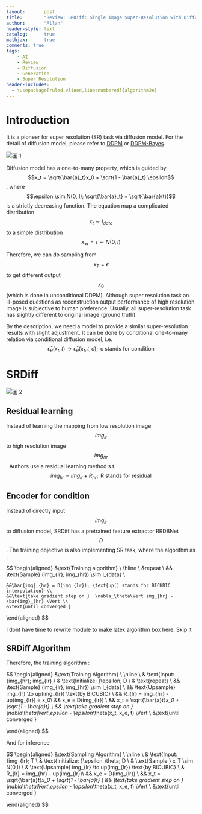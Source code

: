 ```yaml
---
layout:       post
title:        "Review: SRDiff: Single Image Super-Resolution with Diffusion Probabilistic Models"
author:       "Allan"
header-style: text
catalog:      true
mathjax:      true
comments: true
tags:
    - AI
    - Review
    - Diffusion
    - Generation
    - Super Resolution
header-includes:
  - \usepackage[ruled,vlined,linesnumbered]{algorithm2e}
---
```


# Introduction

It is a pioneer for super resolution (SR) task via diffusion model. For the detail of diffusion model, please refer to [DDPM](2022-12-21-Review-DDPM.md) or [DDPM-Bayes](2022-12-21-DDPM-Bayes.md).

![圖 1](https://s2.loli.net/2023/03/29/wavbeC3ZXxPTpFA.png)  

Diffusion model has a one-to-many property, which is guided by $$x_t = \sqrt{\bar{a}_t}x_0  + \sqrt{1 - \bar{a}_t} \epsilon$$, where $$\epsilon \sim N(0, I); \sqrt{\bar{a}_t} = \sqrt{\bar{a}(t)}$$ is a strictly decreasing function. The equation map a complicated distribution $$x_t \sim I_{data}$$ to a simple distribution $$x_{\infty} = \epsilon \sim N(0,I)$$

Therefore, we can do sampling from $$x_T = \epsilon$$ to get different output $$x_0$$ (which is done in unconditional DDPM). Although super resolution task an ill-posed questions as reconstruction output performance of high resolution image is subjective to human preference. Usually, all super-resolution task has slightly different to original image (ground truth).

By the description, we need a model to provide a similar super-resolution results with slight adjustment. It can be done by conditional one-to-many relation via conditional diffusion model, i.e. $$\bar{\epsilon}_\theta(x_t, t) \to \bar{\epsilon}_\theta(x_t, t, c); \text{ c stands for condition}  $$

# SRDiff
![圖 2](https://s2.loli.net/2023/03/29/USCLqYPG2n5xWId.png)  

## Residual learning

Instead of learning the mapping from low resolution image $$img_{lr}$$ to high resolution image $$img_{hr}$$. Authors use a residual learning method s.t. $$img_{hr} = img_{lr} + R_{hr}; \text{ R stands for residual}$$

## Encoder for condition

Instead of directly input $$img_{lr}$$ to diffusion model, SRDiff has a pretrained feature extractor RRDBNet $$D$$ . The training objective is also implementing SR task, where the algorithm as :

$$
\begin{aligned}
    &\text{Training algorithm} \\
    \hline \\
    &repeat \\
    && \text{Sample} (img_{lr}, img_{hr}) \sim I_{data} \\

    &&\bar{img}_{hr} = D(img_{lr}); \text{up() stands for BICUBIC interpolation} \\
    &&\text{take gradient step on }  \nabla_\theta\Vert img_{hr} - \bar{img}_{hr} \Vert \\
    &\text{until converged }
\end{aligned}
$$

I dont have time to rewrite module to make latex algorithm box here. Skip it

## SRDiff Algorithm
Therefore, the training algorithm :

$$
\begin{aligned}
    &\text{Training Algorithm} \\ 
    \hline \\
    & \text{Input: }img_{hr}; img_{lr} \\
    & \text{Initialize: }\epsilon; D \\
    & \text{repeat} \\
        && \text{Sample} (img_{lr}, img_{hr}) \sim I_{data} \\
        && \text{Upsample} img_{lr} \to up(img_{lr}) \text{by BICUBIC} \\
        && R_{lr} = img_{hr} - up(img_{lr}) = x_0\\
        && x_e = D(img_{lr}) \\
        && x_t = \sqrt{\bar{a}_t}x_0  + \sqrt{1 - \bar{a}_t} \\
        && \text{take gradient step on } \nabla_\theta\Vert\epsilon - \epsilon_\theta(x_t, x_e, t) \Vert \\
    &\text{until converged }

\end{aligned}
$$

And for inference 

$$
\begin{aligned}
    &\text{Sampling Algorithm} \\ 
    \hline \\
    & \text{Input: }img_{lr}; T \\
    & \text{Initialize: }\epsilon_\theta; D \\
    & \text{Sample } x_T \sim N(0,I) \\
    & \text{Upsample} img_{lr} \to up(img_{lr}) \text{by BICUBIC} \\
    & R_{lr} = img_{hr} - up(img_{lr})\\
        && x_e = D(img_{lr}) \\
        && x_t = \sqrt{\bar{a}_t}x_0  + \sqrt{1 - \bar{a}_t} \\
        && \text{take gradient step on } \nabla_\theta\Vert\epsilon - \epsilon_\theta(x_t, x_e, t) \Vert \\
    &\text{until converged }

\end{aligned}
$$